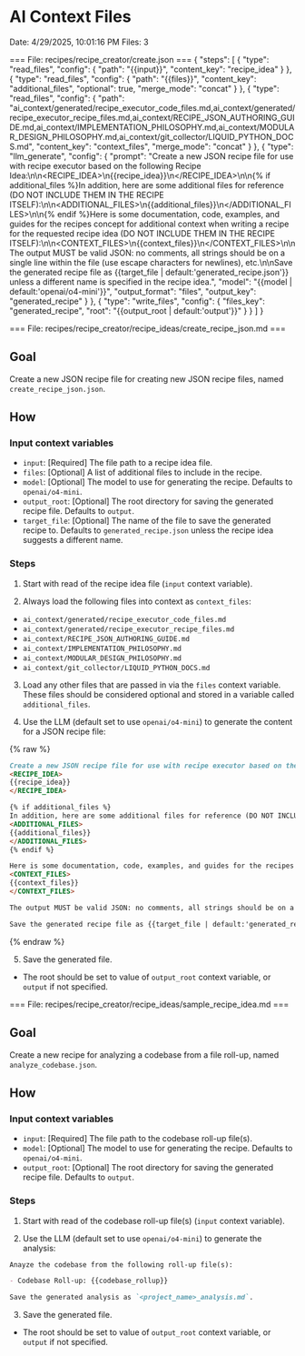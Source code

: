 # AI Context Files
Date: 4/29/2025, 10:01:16 PM
Files: 3

=== File: recipes/recipe_creator/create.json ===
{
  "steps": [
    {
      "type": "read_files",
      "config": {
        "path": "{{input}}",
        "content_key": "recipe_idea"
      }
    },
    {
      "type": "read_files",
      "config": {
        "path": "{{files}}",
        "content_key": "additional_files",
        "optional": true,
        "merge_mode": "concat"
      }
    },
    {
      "type": "read_files",
      "config": {
        "path": "ai_context/generated/recipe_executor_code_files.md,ai_context/generated/recipe_executor_recipe_files.md,ai_context/RECIPE_JSON_AUTHORING_GUIDE.md,ai_context/IMPLEMENTATION_PHILOSOPHY.md,ai_context/MODULAR_DESIGN_PHILOSOPHY.md,ai_context/git_collector/LIQUID_PYTHON_DOCS.md",
        "content_key": "context_files",
        "merge_mode": "concat"
      }
    },
    {
      "type": "llm_generate",
      "config": {
        "prompt": "Create a new JSON recipe file for use with recipe executor based on the following Recipe Idea:\n\n<RECIPE_IDEA>\n{{recipe_idea}}\n</RECIPE_IDEA>\n\n{% if additional_files %}In addition, here are some additional files for reference (DO NOT INCLUDE THEM IN THE RECIPE ITSELF):\n\n<ADDITIONAL_FILES>\n{{additional_files}}\n</ADDITIONAL_FILES>\n\n{% endif %}Here is some documentation, code, examples, and guides for the recipes concept for additional context when writing a recipe for the requested recipe idea (DO NOT INCLUDE THEM IN THE RECIPE ITSELF):\n\n<CONTEXT_FILES>\n{{context_files}}\n</CONTEXT_FILES>\n\nThe output MUST be valid JSON: no comments, all strings should be on a single line within the file (use escape characters for newlines), etc.\n\nSave the generated recipe file as {{target_file | default:'generated_recipe.json'}} unless a different name is specified in the recipe idea.",
        "model": "{{model | default:'openai/o4-mini'}}",
        "output_format": "files",
        "output_key": "generated_recipe"
      }
    },
    {
      "type": "write_files",
      "config": {
        "files_key": "generated_recipe",
        "root": "{{output_root | default:'output'}}"
      }
    }
  ]
}


=== File: recipes/recipe_creator/recipe_ideas/create_recipe_json.md ===
## Goal

Create a new JSON recipe file for creating new JSON recipe files, named `create_recipe_json.json`.

## How

### Input context variables

- `input`: [Required] The file path to a recipe idea file.
- `files`: [Optional] A list of additional files to include in the recipe.
- `model`: [Optional] The model to use for generating the recipe. Defaults to `openai/o4-mini`.
- `output_root`: [Optional] The root directory for saving the generated recipe file. Defaults to `output`.
- `target_file`: [Optional] The name of the file to save the generated recipe to. Defaults to `generated_recipe.json` unless the recipe idea suggests a different name.

### Steps

1. Start with read of the recipe idea file (`input` context variable).

2. Always load the following files into context as `context_files`:

- `ai_context/generated/recipe_executor_code_files.md`
- `ai_context/generated/recipe_executor_recipe_files.md`
- `ai_context/RECIPE_JSON_AUTHORING_GUIDE.md`
- `ai_context/IMPLEMENTATION_PHILOSOPHY.md`
- `ai_context/MODULAR_DESIGN_PHILOSOPHY.md`
- `ai_context/git_collector/LIQUID_PYTHON_DOCS.md`

3. Load any other files that are passed in via the `files` context variable. These files should be considered optional and stored in a variable called `additional_files`.

4. Use the LLM (default set to use `openai/o4-mini`) to generate the content for a JSON recipe file:

{% raw %}

```markdown
Create a new JSON recipe file for use with recipe executor based on the following Recipe Idea:
<RECIPE_IDEA>
{{recipe_idea}}
</RECIPE_IDEA>

{% if additional_files %}
In addition, here are some additional files for reference (DO NOT INCLUDE THEM IN THE RECIPE ITSELF):
<ADDITIONAL_FILES>
{{additional_files}}
</ADDITIONAL_FILES>
{% endif %}

Here is some documentation, code, examples, and guides for the recipes concept for additional context when writing a recipe for the requested recipe idea (DO NOT INCLUDE THEM IN THE RECIPE ITSELF):
<CONTEXT_FILES>
{{context_files}}
</CONTEXT_FILES>

The output MUST be valid JSON: no comments, all strings should be on a single new within the file (use escape characters for newlines), etc.

Save the generated recipe file as {{target_file | default:'generated_recipe.json'}} unless a different name is specified in the recipe idea.
```

{% endraw %}

5. Save the generated file.

- The root should be set to value of `output_root` context variable, or `output` if not specified.


=== File: recipes/recipe_creator/recipe_ideas/sample_recipe_idea.md ===
## Goal

Create a new recipe for analyzing a codebase from a file roll-up, named `analyze_codebase.json`.

## How

### Input context variables

- `input`: [Required] The file path to the codebase roll-up file(s).
- `model`: [Optional] The model to use for generating the recipe. Defaults to `openai/o4-mini`.
- `output_root`: [Optional] The root directory for saving the generated recipe file. Defaults to `output`.

### Steps

1. Start with read of the codebase roll-up file(s) (`input` context variable).

2. Use the LLM (default set to use `openai/o4-mini`) to generate the analysis:

```markdown
Anayze the codebase from the following roll-up file(s):

- Codebase Roll-up: {{codebase_rollup}}

Save the generated analysis as `<project_name>_analysis.md`.
```

3. Save the generated file.

- The root should be set to value of `output_root` context variable, or `output` if not specified.


